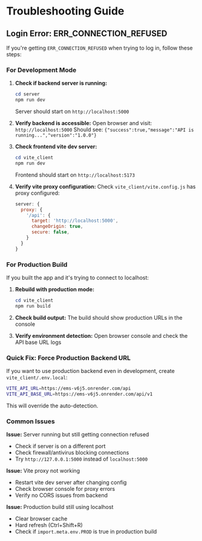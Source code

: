 # Troubleshooting Guide

## Login Error: ERR_CONNECTION_REFUSED

If you're getting `ERR_CONNECTION_REFUSED` when trying to log in, follow these steps:

### For Development Mode

1. **Check if backend server is running:**
   ```powershell
   cd server
   npm run dev
   ```
   Server should start on `http://localhost:5000`

2. **Verify backend is accessible:**
   Open browser and visit: `http://localhost:5000`
   Should see: `{"success":true,"message":"API is running...","version":"1.0.0"}`

3. **Check frontend vite dev server:**
   ```powershell
   cd vite_client
   npm run dev
   ```
   Frontend should start on `http://localhost:5173`

4. **Verify vite proxy configuration:**
   Check `vite_client/vite.config.js` has proxy configured:
   ```javascript
   server: {
     proxy: {
       '/api': {
         target: 'http://localhost:5000',
         changeOrigin: true,
         secure: false,
       }
     }
   }
   ```

### For Production Build

If you built the app and it's trying to connect to localhost:

1. **Rebuild with production mode:**
   ```powershell
   cd vite_client
   npm run build
   ```

2. **Check build output:**
   The build should show production URLs in the console

3. **Verify environment detection:**
   Open browser console and check the API base URL logs

### Quick Fix: Force Production Backend URL

If you want to use production backend even in development, create `vite_client/.env.local`:

```bash
VITE_API_URL=https://ems-v6j5.onrender.com/api
VITE_API_BASE_URL=https://ems-v6j5.onrender.com/api/v1
```

This will override the auto-detection.

### Common Issues

**Issue:** Server running but still getting connection refused
- Check if server is on a different port
- Check firewall/antivirus blocking connections
- Try `http://127.0.0.1:5000` instead of `localhost:5000`

**Issue:** Vite proxy not working
- Restart vite dev server after changing config
- Check browser console for proxy errors
- Verify no CORS issues from backend

**Issue:** Production build still using localhost
- Clear browser cache
- Hard refresh (Ctrl+Shift+R)
- Check if `import.meta.env.PROD` is true in production build

